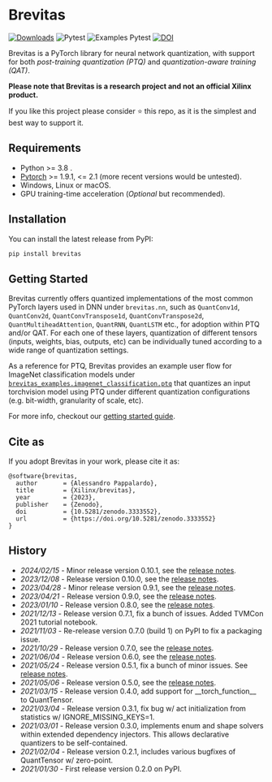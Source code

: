 # Brevitas

[![Downloads](https://pepy.tech/badge/brevitas)](https://pepy.tech/project/brevitas)
![Pytest](https://github.com/Xilinx/brevitas/workflows/Pytest/badge.svg?branch=master)
![Examples Pytest](https://github.com/Xilinx/brevitas/workflows/Examples%20Pytest/badge.svg?branch=master)
[![DOI](https://zenodo.org/badge/140494324.svg)](https://zenodo.org/badge/latestdoi/140494324)

Brevitas is a PyTorch library for neural network quantization, with support for both *post-training quantization (PTQ)* and *quantization-aware training (QAT)*.

**Please note that Brevitas is a research project and not an official Xilinx product.**

If you like this project please consider ⭐ this repo, as it is the simplest and best way to support it.

## Requirements

* Python >= 3.8 .
* [Pytorch](https://pytorch.org) >= 1.9.1, <= 2.1 (more recent versions would be untested).
* Windows, Linux or macOS.
* GPU training-time acceleration (*Optional* but recommended).

## Installation

You can install the latest release from PyPI:
```bash
pip install brevitas
```

## Getting Started

Brevitas currently offers quantized implementations of the most common PyTorch layers used in DNN under `brevitas.nn`, such as `QuantConv1d`, `QuantConv2d`, `QuantConvTranspose1d`, `QuantConvTranspose2d`, `QuantMultiheadAttention`, `QuantRNN`, `QuantLSTM` etc., for adoption within PTQ and/or QAT.
For each one of these layers, quantization of different tensors (inputs, weights, bias, outputs, etc) can be individually tuned according to a wide range of quantization settings.

As a reference for PTQ, Brevitas provides an example user flow for ImageNet classification models under [`brevitas_examples.imagenet_classification.ptq`](https://github.com/Xilinx/brevitas/blob/master/src/brevitas_examples/imagenet_classification/ptq/ptq_evaluate.py) that quantizes an input torchvision model using PTQ under different quantization configurations (e.g. bit-width, granularity of scale, etc).

For more info, checkout our [getting started guide](https://xilinx.github.io/brevitas/getting_started).

## Cite as

If you adopt Brevitas in your work, please cite it as:
```
@software{brevitas,
  author       = {Alessandro Pappalardo},
  title        = {Xilinx/brevitas},
  year         = {2023},
  publisher    = {Zenodo},
  doi          = {10.5281/zenodo.3333552},
  url          = {https://doi.org/10.5281/zenodo.3333552}
}
```

## History

- *2024/02/15* - Minor release version 0.10.1, see the [release notes](https://github.com/Xilinx/brevitas/releases/tag/v0.10.1).
- *2023/12/08* - Release version 0.10.0, see the [release notes](https://github.com/Xilinx/brevitas/releases/tag/v0.10.0).
- *2023/04/28* - Minor release version 0.9.1, see the [release notes](https://github.com/Xilinx/brevitas/releases/tag/v0.9.1).
- *2023/04/21* - Release version 0.9.0, see the [release notes](https://github.com/Xilinx/brevitas/releases/tag/v0.9.0).
- *2023/01/10* - Release version 0.8.0, see the [release notes](https://github.com/Xilinx/brevitas/releases/tag/v0.8.0).
- *2021/12/13* - Release version 0.7.1, fix a bunch of issues. Added TVMCon 2021 tutorial notebook.
- *2021/11/03* - Re-release version 0.7.0 (build 1) on PyPI to fix a packaging issue.
- *2021/10/29* - Release version 0.7.0, see the [release notes](https://github.com/Xilinx/brevitas/releases/tag/v0.7.0).
- *2021/06/04* - Release version 0.6.0, see the [release notes](https://github.com/Xilinx/brevitas/releases/tag/v0.6.0).
- *2021/05/24* - Release version 0.5.1, fix a bunch of minor issues. See [release notes](https://github.com/Xilinx/brevitas/releases/tag/v0.5.1).
- *2021/05/06* - Release version 0.5.0, see the [release notes](https://github.com/Xilinx/brevitas/releases/tag/v0.5.0).
- *2021/03/15* - Release version 0.4.0, add support for \_\_torch_function\_\_ to QuantTensor.
- *2021/03/04* - Release version 0.3.1, fix bug w/ act initialization from statistics w/ IGNORE_MISSING_KEYS=1.
- *2021/03/01* - Release version 0.3.0, implements enum and shape solvers within extended dependency injectors. This allows declarative quantizers to be self-contained.
- *2021/02/04* - Release version 0.2.1, includes various bugfixes of QuantTensor w/ zero-point.
- *2021/01/30* - First release version 0.2.0 on PyPI.
